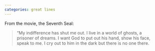 ```yaml
---
categories: great lines
---
```



From the movie, the Seventh Seal: 

> “My indifference has shut me out. I live in a world of ghosts, a prisoner of dreams. I want God to put out his hand, show his face, speak to me. I cry out to him in the dark but there is no one there.

